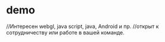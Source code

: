 # demo
//Интересен webgl, java script, java, Android и пр.
//открыт к сотрудничеству или работе в вашей команде.

